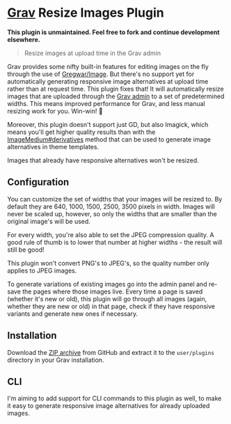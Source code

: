 # [Grav](http://getgrav.org) Resize Images Plugin

**This plugin is unmaintained. Feel free to fork and continue development elsewhere.**

> Resize images at upload time in the Grav admin

Grav provides some nifty built-in features for editing images on the fly through
the use of [Gregwar/Image](https://github.com/Gregwar/Image). But there's no
support yet for automatically generating responsive image alternatives at upload
time rather than at request time. This plugin fixes that! It will automatically
resize images that are uploaded through the [Grav
admin](https://github.com/getgrav/grav-plugin-admin) to a set of predetermined
widths. This means improved performance for Grav, and less manual resizing work
for you. Win-win! :tada:

Moreover, this plugin doesn't support just GD, but also Imagick, which means
you'll get higher quality results than with the
[ImageMedium#derivatives](https://learn.getgrav.org/content/media#sizes-with-media-queries)
method that can be used to generate image alternatives in theme templates.

Images that already have responsive alternatives won't be resized.

## Configuration

You can customize the set of widths that your images will be resized to. By
default they are 640, 1000, 1500, 2500, 3500 pixels in width. Images will never
be scaled up, however, so only the widths that are smaller than the original
image's will be used.

For every width, you're also able to set the JPEG compression quality.  A good
rule of thumb is to lower that number at higher widths - the result will still
be good!

This plugin won't convert PNG's to JPEG's, so the quality number only applies to
JPEG images.

To generate variations of existing images go into the admin panel and re-save the pages where those images live. Every time a page is saved (whether it's new or old), this plugin will go through all images (again, whether they are new or old) in that page, check if they have responsive variants and generate new ones if necessary.

## Installation

Download the [ZIP
archive](https://github.com/fredrikekelund/grav-plugin-resize-images/archive/master.zip)
from GitHub and extract it to the `user/plugins` directory in your Grav
installation.

## CLI

I'm aiming to add support for CLI commands to this plugin as well, to make it
easy to generate responsive image alternatives for already uploaded images.
